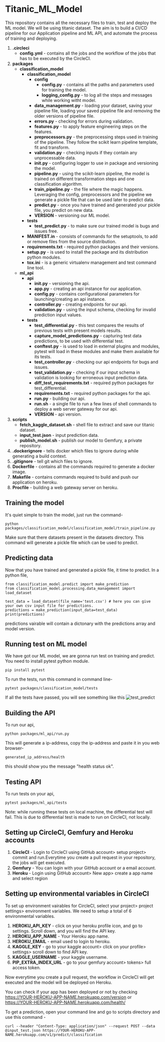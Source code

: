 # Titanic_ML_Model
This repository contains all the necessary files to train, test and deploy the ML model. We will be using titanic dataset.
The aim is to build a CI/CD pipeline for our Application pipeline and ML API, and automate the process of training and deploying.

1. **.circleci**
   - **config.yml** -  contains all the jobs and the workflow of the jobs that has to be executed by the CircleCI.
2. **packages**
   - **classification_model**
      - **classification_model**
        - **config**
           - **config.py** - contains all the paths and parameters used for training the model.
           - **logging_config.py** - to log all the steps and messages while working witht model.
        - **data_management.py** - loading your dataset, saving your pipeline file, loading your saved pipeline file and removing the older versions of pipeline file.
        - **errors.py** - checking for errors during validation.
        - **features.py** - to apply feature engineering steps on the features.
        - **preprocessors.py** - the preprocessing steps used in training of the pipeline. They follow the scikit learn pipeline template, fit and transform.
        - **validation.py** - checking inputs if they contain any unprocessable data.
        - **init.py** - configuring logger to use in package and versioning the model.
        - **pipeline.py** - using the scikit-learn pipeline, the model is trained on different transformation steps and one classification algorithm.
        - **train_pipeline.py** - the file where the magic happens. Leveraging the config, preprocessors and the pipeline we generate a pickle file that can be used later to predict data.
        - **predict.py** - once you have trained and generated your pickle file, you predict on new data.
        - **VERSION** - versioning our ML model.  
      - **tests**
        - **test_predict.py** - to make sure our trained model is bugs and issues free. 
      - **MANIFEST.in** - consists of commands for the setuptools, to add or remove files from the source distribution.
      - **requirements.txt** - required python packages and their versions.
      - **setup.py** - is used to install the package and its distribution python modules. 
      - **tox.ini** - is a generic virtualenv management and test command line tool.
   - **ml_api**
     - **api** 
       - **init.py** - versioning the api.
       - **app.py** - creating an api instance for our application.
       - **config.py** - contains configurational parameters for launching/creating an api instance.
       - **controller.py** - creating endpoints for our api.
       - **validation.py** - using the input schema, checking for invalid prediction input values.
     - **tests**
       - **test_differential.py** - this test compares the results of previous tests with present models results.
       - **capture_model_predictions.py** - capturing test data predictions, to be used with differential test.
       - **conftest.py** - is used to load in external plugins and modules, pytest will load in these modules and make them available for its tests.
       - **test_controller.py** - checking our api endpoints for bugs and issues.
       - **test_validation.py** - checking if our input schema in validation is looking for erroneous input prediction data.
       - **diff_test_requirements.txt** - required python packages for test_differential.
       - **requirements.txt** - required python packages for the api.
       - **run.py** - building our api.
       - **run.sh** - a single file to run a few lines of shell commands to deploy a web server gateway for our api.
       - **VERSION** - api version.
3. **scripts**
   - **fetch_kaggle_dataset.sh** - shell file to extract and save our titanic dataset.
   - **input_test.json** - input prediction data.
   - **publish_model.sh** - publish our model to Gemfury, a private repository.
4. **.dockerignore** - tells docker which files to ignore during while generating a build context.
5. **.gitignore** - tell git which files to ignore.
6. **Dockerfile** - contains all the commands required to generate a docker image.
7. **Makefile** - contains commands required to build and push our application on heroku.
8. **Procfile** - building a web gateway server on heroku. 


## Training the model
It's quiet simple to train the model, just run the command-
``` 
python packages/classification_model/classification_model/train_pipeline.py
```
Make sure that there datasets present in the datasets directory.
This command will generate a pickle file which can be used to predict.


## Predicting data
Now that you have trained and generated a pickle file, it time to predict.
In a python file,
```
from classification_model.predict import make_prediction
from classification_model.processing.data_management import load_dataset

test_data = load_dataset(file_name='test.csv') # here you can give your own csv input file for predictions.
predictions = make_prediction(input_data=test_data)
print(predictions)
```
predictions vairable will contain a dictonary with the predictions array and model version.


## Running test on ML model
We have got our ML model, we are gonna run test on training and predict.
You need to install pytest python module.
```
pip install pytest
```
To run the tests, run this command in command line- 
```
pytest packages/classification_model/tests
```
If all the tests have passed, you will see something like this 
![test_predict](https://user-images.githubusercontent.com/70632625/111276500-6638a180-865d-11eb-9330-52033daa6622.PNG)


## Building the API
To run our api,
```
python packages/ml_api/run.py
```
This will generate a ip-address, copy the ip-address and paste it in you web browser-
```
generated_ip_address/health
```
this should show you the message "health status ok". 


## Testing API
To run tests on your api,
```
pytest packages/ml_api/tests
```
Note: while running these tests on local machine, the differential test will fail. This is due to differential test is made to run on CircleCI, not locally.


## Setting up CircleCI, Gemfury and Heroku accounts
1. **CircleCI** - Login to CircleCI using GitHub account> setup project> commit and run.Everytime you create a pull request in your repository, the jobs will get executed.
2. **Gemfury** - You can login with your GitHub account or a email account.
3. **Heroku** - Login using GitHub account> New app> create a app name and select region


## Setting up environmental variables in CircleCI
To set up environment vairables for CircleCI, select your project> project settings> environment variables.
We need to setup a total of 6 environmental variables.
   1. **HEROKU_API_KEY** - click on your heroku profile icon, and go to settings. Scroll down, and you will find the API key.
   2. **HEROKU_APP_NAME** - Your Heroku app name.
   3. **HEROKU_EMAIL** - email used to login to heroku.
   4. **KAGGLE_KEY** - go to your kaggle account> click on your profile> settings> scroll down to find API key.
   5. **KAGGLE_USERNAME** - your kaggle username.
   6. **PIP_EXTRA_INDEX_URL** - go to your gemfury account> tokens> full access token.

Now everytime you create a pull request, the workflow in CircleCI will get executed and the model will be deployed on Heroku.

You can check if your app has been deployed or not by checking https://YOUR-HEROKU-APP-NAME.herokuapp.com/version or https://YOUR-HEROKU-APP-NAME.herokuapp.com/health/

To get a prediction, open your command line and go to scripts directory and use this command -
```
curl --header "Content-Type: application/json" --request POST --data @input_test.json https://YOUR-HEROKU-APP-NAME.herokuapp.com/v1/predict/classification
```
